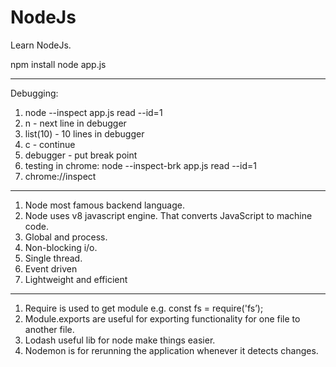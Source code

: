 # NodeJs
Learn NodeJs. 

npm install
node app.js
______________________________________
Debugging:

1) node --inspect app.js read --id=1
2) n - next line in debugger
3) list(10) - 10 lines in debugger
4) c - continue
5) debugger - put break point 
6) testing in chrome: node --inspect-brk app.js read --id=1
7) chrome://inspect
______________________________________

1)	Node most famous backend language. 
2)	Node uses v8 javascript engine. That converts JavaScript to machine code.
3)	Global and process. 
4)	Non-blocking i/o. 
5)	Single thread. 
6)	Event driven
7)	Lightweight and efficient
______________________________________

1)	Require is used to get module e.g. const fs = require('fs’);
2)	Module.exports are useful for exporting functionality for one file to another file.
3)	Lodash useful lib for node make things easier. 
4)  Nodemon is for rerunning the application whenever it detects changes. 


